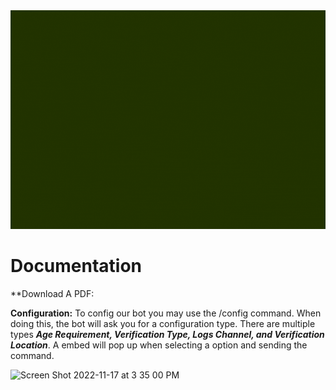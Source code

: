 <img src="https://github.com/JerrymiahPM/veri-bot/blob/main/Sun%20coins.gif" width="1000" height="350"/>

# Documentation
**Download A PDF: <a></a>

**Configuration:**
To config our bot you may use the /config command.  When doing this, the bot will ask you for a configuration type.  There are multiple types ***Age Requirement, Verification Type, Logs Channel, and Verification Location***.  A embed will pop up when selecting a option and sending the command.

<img width="550" alt="Screen Shot 2022-11-17 at 3 35 00 PM" src="https://user-images.githubusercontent.com/116575775/202554061-a86a3c78-9dae-4593-8baa-1211a06b143c.png">
